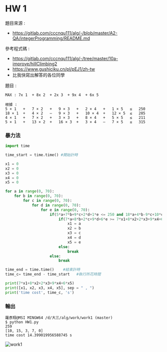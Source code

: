 # HW 1



題目來源 : 

* https://gitlab.com/cccnqu111/alg/-/blob/master/A2-QA/integerProgramming/README.md



參考程式碼 : 

* https://gitlab.com/cccnqu111/alg/-/tree/master/10a-improve/hillClimbing2
* https://www.gushiciku.cn/pl/pEJ1/zh-tw
* 比我快寫出解答的各位同學



題目 : 

```
MAX : 7x 1  + 8x 2  + 2x 3  + 9x 4  + 6x 5 

根據 : 
5 × 1	+	7 × 2	+	9 × 3	+	2 × 4	+	1 × 5	≤	250
18 × 1	+	4 × 2	–	9 × 3	+	10 × 4	+	12 × 5	≤	285
4 × 1	+	7 × 2	+	3 × 3	+	8 × 4	+	5 × 5	≤	211
5 × 1	+	13 × 2	+	16 × 3	+	3 × 4	–	7 × 5	≤	315
```



### 暴力法

```python
import time

time_start = time.time() #開始計時

x1 = 0
x2 = 0
x3 = 0
x4 = 0
x5 = 0

for a in range(0, 70):
    for b in range(0, 70):
        for c in range(0, 70):
            for d in range(0, 70):
                for e in range(0, 70):
                    if(5*a+7*b+9*c+2*d+1*e <= 250 and 18*a+4*b-9*c+10*d+12*e <= 285 and 4*a+7*b+3*c+8*d+5*e <= 211 and 5*a+13*b+16*c+3*d-7*e <= 315):
                        if(7*a+8*b+2*c+9*d+6*e >= 7*x1+8*x2+2*x3+9*x4+6*x5):
                            x1 = a
                            x2 = b
                            x3 = c
                            x4 = d
                            x5 = e
                        else: 
                            break
                    else:
                        break

time_end = time.time()    #結束計時
time_c= time_end - time_start   #執行所花時間

print(7*x1+8*x2+2*x3+9*x4+6*x5)
print([x1, x2, x3, x4, x5], sep = " , ")
print('time cost', time_c, 's')
```



### 輸出

```
羅彥翔@MSI MINGW64 /d/大三/alg/work/work1 (master)
$ python HW1.py
259
[10, 15, 3, 7, 0]
time cost 14.399019956588745 s
```

![work1](D:\大三\alg\work\work1\work1.jpg)
